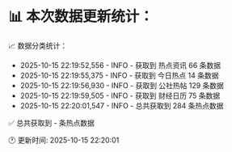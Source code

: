 📊 本次数据更新统计：
==========================

📈 数据分类统计：
- 2025-10-15 22:19:52,556 - INFO - 获取到 热点资讯 66 条数据
- 2025-10-15 22:19:55,375 - INFO - 获取到 今日热点 14 条数据
- 2025-10-15 22:19:56,930 - INFO - 获取到 公社热帖 129 条数据
- 2025-10-15 22:19:59,505 - INFO - 获取到 财经日历 75 条数据
- 2025-10-15 22:20:01,547 - INFO - 总共获取到 284 条热点数据

✅ 总共获取到 - 条热点数据

🕐 更新时间: 2025-10-15 22:20:01
